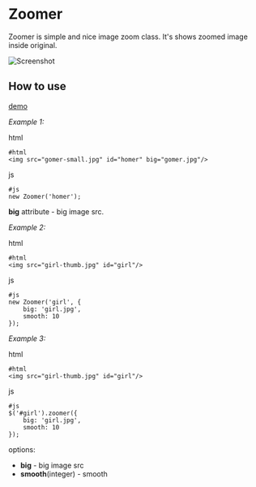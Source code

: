 Zoomer
=====
Zoomer is simple and nice image zoom class. It's shows zoomed image inside original.

![Screenshot](http://mifjs.net/assets/images/queen.jpg)

How to use
----------

[demo](http://mifjs.net/misc/zoomer/)

*Example 1:*

html

	#html
	<img src="gomer-small.jpg" id="homer" big="gomer.jpg"/>
js

	#js
	new Zoomer('homer');
	
**big** attribute - big image src.


*Example 2:*

html

	#html
	<img src="girl-thumb.jpg" id="girl"/>
	
js

	#js
	new Zoomer('girl', {
		big: 'girl.jpg',
		smooth: 10
	});

*Example 3:*

html

	#html
	<img src="girl-thumb.jpg" id="girl"/>

js

	#js
	$('#girl').zoomer({
		big: 'girl.jpg',
		smooth: 10
	});

	

	
options:

* **big** - big image src
* **smooth**(integer) - smooth 